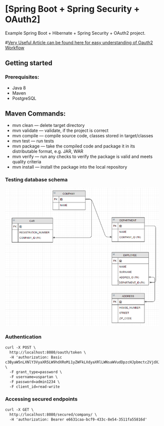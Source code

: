 # [Spring Boot + Spring Security + OAuth2]

Example Spring Boot + Hibernate + Spring Security + OAuth2 project. 

#[Very Useful Article can be found here for easy understanding of Oauth2 Workflow](http://www.bubblecode.net/en/2016/01/22/understanding-oauth2/)

## Getting started
### Prerequisites:
- Java 8
- Maven
- PostgreSQL

## Maven Commands:
* mvn clean — delete target directory
* mvn validate — validate, if the project is correct
* mvn compile — compile source code, classes stored in target/classes
* mvn test — run tests
* mvn package — take the compiled code and package it in its distributable format, e.g. JAR, WAR
* mvn verify — run any checks to verify the package is valid and meets quality criteria
* mvn install — install the package into the local repository


### Testing database schema
![database-schema](src/main/docs/db_schema.png)

### Authentication

```
curl -X POST \
  http://localhost:8080/oauth/token \
  -H 'authorization: Basic c3ByaW5nLXNlY3VyaXR5LW9hdXRoMi1yZWFkLXdyaXRlLWNsaWVudDpzcHJpbmctc2VjdXJpdHktb2F1dGgyLXJlYWQtd3JpdGUtY2xpZW50LXBhc3N3b3JkMTIzNA==' \
  -F grant_type=password \
  -F username=uspartan \
  -F password=admin1234 \
  -F client_id=read-write
```

### Accessing secured endpoints

```
curl -X GET \
  http://localhost:8080/secured/company/ \
  -H 'authorization: Bearer e6631caa-bcf9-433c-8e54-3511fa55816d'
```
